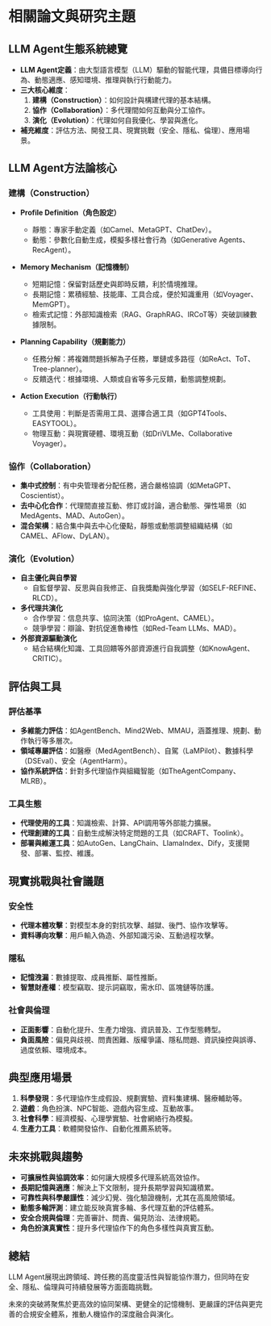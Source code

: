 # 相關論文與研究主題

## LLM Agent生態系統總覽

- **LLM Agent定義**：由大型語言模型（LLM）驅動的智能代理，具備目標導向行為、動態適應、感知環境、推理與執行行動能力。
- **三大核心維度**：
  1. **建構（Construction）**：如何設計與構建代理的基本結構。
  2. **協作（Collaboration）**：多代理間如何互動與分工協作。
  3. **演化（Evolution）**：代理如何自我優化、學習與進化。
- **補充維度**：評估方法、開發工具、現實挑戰（安全、隱私、倫理）、應用場景。

## LLM Agent方法論核心

### 建構（Construction）

- **Profile Definition（角色設定）**
  - 靜態：專家手動定義（如Camel、MetaGPT、ChatDev）。
  - 動態：參數化自動生成，模擬多樣社會行為（如Generative Agents、RecAgent）。

- **Memory Mechanism（記憶機制）**
  - 短期記憶：保留對話歷史與即時反饋，利於情境推理。
  - 長期記憶：累積經驗、技能庫、工具合成，便於知識重用（如Voyager、MemGPT）。
  - 檢索式記憶：外部知識檢索（RAG、GraphRAG、IRCoT等）突破訓練數據限制。

- **Planning Capability（規劃能力）**
  - 任務分解：將複雜問題拆解為子任務，單鏈或多路徑（如ReAct、ToT、Tree-planner）。
  - 反饋迭代：根據環境、人類或自省等多元反饋，動態調整規劃。

- **Action Execution（行動執行）**
  - 工具使用：判斷是否需用工具、選擇合適工具（如GPT4Tools、EASYTOOL）。
  - 物理互動：與現實硬體、環境互動（如DriVLMe、Collaborative Voyager）。

### 協作（Collaboration）

- **集中式控制**：有中央管理者分配任務，適合嚴格協調（如MetaGPT、Coscientist）。
- **去中心化合作**：代理間直接互動、修訂或討論，適合動態、彈性場景（如MedAgents、MAD、AutoGen）。
- **混合架構**：結合集中與去中心化優點，靜態或動態調整組織結構（如CAMEL、AFlow、DyLAN）。

### 演化（Evolution）

- **自主優化與自學習**
  - 自監督學習、反思與自我修正、自我獎勵與強化學習（如SELF-REFINE、RLCD）。
- **多代理共演化**
  - 合作學習：信息共享、協同決策（如ProAgent、CAMEL）。
  - 競爭學習：辯論、對抗促進魯棒性（如Red-Team LLMs、MAD）。
- **外部資源驅動演化**
  - 結合結構化知識、工具回饋等外部資源進行自我調整（如KnowAgent、CRITIC）。

## 評估與工具

### 評估基準

- **多維能力評估**：如AgentBench、Mind2Web、MMAU，涵蓋推理、規劃、動作執行等多層次。
- **領域專屬評估**：如醫療（MedAgentBench）、自駕（LaMPilot）、數據科學（DSEval）、安全（AgentHarm）。
- **協作系統評估**：針對多代理協作與組織智能（如TheAgentCompany、MLRB）。

### 工具生態

- **代理使用的工具**：知識檢索、計算、API調用等外部能力擴展。
- **代理創建的工具**：自動生成解決特定問題的工具（如CRAFT、Toolink）。
- **部署與維運工具**：如AutoGen、LangChain、LlamaIndex、Dify，支援開發、部署、監控、維護。

## 現實挑戰與社會議題

### 安全性
- **代理本體攻擊**：對模型本身的對抗攻擊、越獄、後門、協作攻擊等。
- **資料導向攻擊**：用戶輸入偽造、外部知識污染、互動過程攻擊。

### 隱私
- **記憶洩漏**：數據提取、成員推斷、屬性推斷。
- **智慧財產權**：模型竊取、提示詞竊取，需水印、區塊鏈等防護。

### 社會與倫理
- **正面影響**：自動化提升、生產力增強、資訊普及、工作型態轉型。
- **負面風險**：偏見與歧視、問責困難、版權爭議、隱私問題、資訊操控與誤導、過度依賴、環境成本。

## 典型應用場景

1. **科學發現**：多代理協作生成假設、規劃實驗、資料集建構、醫療輔助等。
2. **遊戲**：角色扮演、NPC智能、遊戲內容生成、互動故事。
3. **社會科學**：經濟模擬、心理學實驗、社會網絡行為模擬。
4. **生產力工具**：軟體開發協作、自動化推薦系統等。


## 未來挑戰與趨勢

- **可擴展性與協調效率**：如何讓大規模多代理系統高效協作。
- **長期記憶與適應**：解決上下文限制，提升長期學習與知識積累。
- **可靠性與科學嚴謹性**：減少幻覺、強化驗證機制，尤其在高風險領域。
- **動態多輪評測**：建立能反映真實多輪、多代理互動的評估體系。
- **安全合規與倫理**：完善審計、問責、偏見防治、法律規範。
- **角色扮演真實性**：提升多代理協作下的角色多樣性與真實互動。


## 總結
LLM Agent展現出跨領域、跨任務的高度靈活性與智能協作潛力，但同時在安全、隱私、倫理與可持續發展等方面面臨挑戰。

未來的突破將聚焦於更高效的協同架構、更健全的記憶機制、更嚴謹的評估與更完善的合規安全體系，推動人機協作的深度融合與演化。
